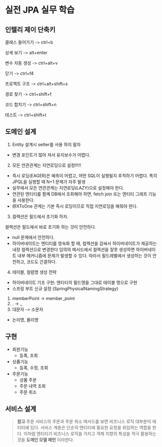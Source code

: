 # 실전 JPA 실무 학습

## 인텔리 제이 단축키
클래스 들어가기 -> ctrl+b

상세 보기 -> alt+enter

변수 자동 생성 -> ctrl+alt+v

닫기 -> ctrl+f4

프로젝트 구조 -> ctrl+alt+shift+s

경로 찾기 -> ctrl+shift+f

코드 합치기 -> ctrl+shift+n

테스트 ->  ctrl+shift+t
## 도메인 설계
1. Entity 설계시 setter를 사용 하지 말자

- 변경 포인트가 많아 져서 유지보수가 어렵다.

2. 모든 연관관계는 지연로딩으로 설정!!!!!

- 즉시 로딩(EAGER)은 예측이 어렵고, 어떤 SQL이 실행될지 추적하기 어렵다. 특히 JPQL을 실행할 때 N+1 문제가 자주 발생
- 실무에서 모든 연관관계는 지연로딩(LAZY)으로 설정해야 한다.
- 연관된 엔티티를 함꼐 DB에서 조회해야 하면, fetch join 또는 엔티티 그래프 기능을 사용한다.
- @XToOne 관계는 기본 즉시 로딩이므로 직접 지연로딩을 해줘야 한다.

3. 컬렉션은 필드에서 초기화 하자.

컬렉션은 필드에서 바로 초기화 하는 것이 안전하다.

- null 문제에서 안전하다.
- 하이버네이트는 엔티티를 영속화 할 때, 컬렉션을 감싸서 하이버네이트가 제공하는 내장 컬렉션으로 변경한다 
임의의 메서드에서 컬렉션을 잘못 생성하면 하이버네이트 내부 메커니즘에 문제가 발생할 수 있다.
따라서 필드레벨에서 생성하는 것이 안전하고, 코드도 간결하다.

4. 테이블, 컬럼명 생성 전략

-  하이버네이트 기조 구현: 엔티티의 필드명을 그대로 테이블 명으로 구현
-  스프링 부트 신규 설정 (SpringPhysicalNamingStrategy)
  1. memberPoint -> member_point
  2. . -> _
  3. 대문자 -> 소문자
- 논리명, 물리명

## 구현
- 회원기능
  - 등록, 조회
- 상품기능
  - 등록, 수정, 조회
- 주문기능
  - 상품 주문
  - 주문 내역 조회
  - 주문 취소

## 서비스 설계

> **참고** 주문 서비스의 주문과 주문 취소 메서드를 보면 비즈니스 로직 대부분이 에티티에 있다. 서비스 계층은 단순히
엔티티에 필요한 요청을 위임하는 역할을 한다. 이처럼 엔티티가 비즈니스 로직을 가지고 객체 지향의 특성을 적극
활용하는 것을 __도메인 모델 패턴__ 이라한다.


